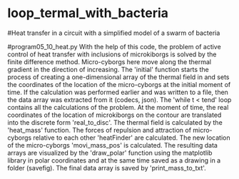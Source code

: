 # loop_termal_with_bacteria

#Heat transfer in a circuit with a simplified model of a swarm of bacteria




#program05_10_heat.py
With the help of this code, the problem of active control of heat transfer with inclusions of microkiborgs is solved by the finite difference method.  Micro-cyborgs here move along the thermal gradient in the direction of increasing.
The 'initial' function starts the process of creating a one-dimensional array of the thermal field in and sets the coordinates of the location of the micro-cyborgs at the initial moment of time. 
If the calculation was performed earlier and was written to a file, then the data array was extracted from it (codecs, json).
The 'while t < tend' loop  contains all the calculations of the problem.
At the moment of time, the real coordinates of the location of microkiborgs on the contour are translated into the discrete form 'real_to_disc'. 
The thermal field is calculated by the 'heat_mass' function. 
The forces of repulsion and attraction of micro-cyborgs relative to each other 'heatFinder' are calculated.
The new location of the micro-cyborgs 'movi_mass_pos' is calculated.
The resulting data arrays are visualized by the 'draw_polar' function using the matplotlib library in polar coordinates and at the same time saved as a drawing in a folder (savefig).
The final data array is saved by 'print_mass_to_txt'.

